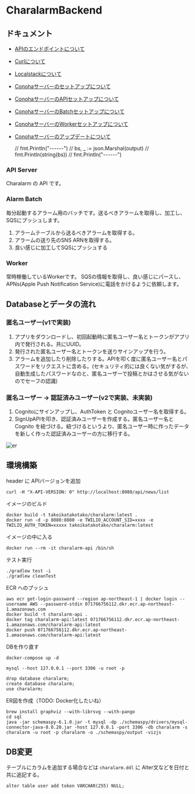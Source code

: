 # CharalarmBackend


## ドキュメント

- [APIのエンドポイントについて](document/api-endpoint.md)
- [Curlについて](document/curl.md)
- [Localstackについて](document/localstack.md)
- [Conohaサーバーのセットアップについて](documents/Conoha-Setup.md)
- [ConohaサーバーのAPIセットアップについて](documents/Conoha-API.md)
- [ConohaサーバーのBatchセットアップについて](documents/Conoha-Batch.md)
- [ConohaサーバーのWorkerセットアップについて](documents/Conoha-Worker.md)
- [Conohaサーバーのアップデートについて](documents/Conoha-Update.md)







	// fmt.Println("------")
	// bs, _ := json.Marshal(output)
	// fmt.Println(string(bs))
	// fmt.Println("------")







### API Server

Charalarm の API です。

### Alarm Batch

毎分起動するアラーム用のバッチです。送るべきアラームを取得し、加工し、SQSにプッシュします。

1. アラームテーブルから送るべきアラームを取得する。
2. アラームの送り先のSNS ARNを取得する。
3. 良い感じに加工してSQSにプッシュする

### Worker

常時稼働しているWorkerです。
SQSの情報を取得し、良い感じにパースし、APNs(Apple Push Notification Service)に電話をかけるように依頼します。


## Databaseとデータの流れ

### 匿名ユーザー(v1で実装)

1. アプリをダウンロードし、初回起動時に匿名ユーザー名とトークンがアプリ内で発行される。共にUUID。
2. 発行された匿名ユーザー名とトークンを送りサインアップを行う。
3. アラームを追加したり削除したりする。APIを叩く度に匿名ユーザー名とパスワードをリクエストに含める。(セキュリティ的には良くない気がするが、自動生成したパスワードなのと、匿名ユーザーで投稿とかはさせる気がないのでセーフの認識)

### 匿名ユーザー -> 認証済みユーザー(v2で実装、未実装)

1. Cognitoにサインアップし、AuthToken と Cognitoユーザー名を取得する。
2. SignUpAPIを叩き、認証済みユーザーを作成する。匿名ユーザー名とCognito を紐づける。紐づけるというより、匿名ユーザー時に作ったデータを新しく作った認証済みユーザーの方に移行する。

![er](./material/er.png)


## 環境構築

header に APIバージョンを追加

```
curl -H "X-API-VERSION: 0" http://localhost:8080/api/news/list
```


イメージのビルド

```
docker build -t takoikatakotako/charalarm:latest .
docker run -d -p 8080:8080 -e TWILIO_ACCOUNT_SID=xxxx -e TWILIO_AUTH_TOKEN=xxxxx takoikatakotako/charalarm:latest
```

イメージの中に入る

```
docker run --rm -it charalarm-api /bin/sh
```

テスト実行

```
./gradlew test -i
./gradlew cleanTest
```

ECR へのプッシュ

```
aws ecr get-login-password --region ap-northeast-1 | docker login --username AWS --password-stdin 071766756112.dkr.ecr.ap-northeast-1.amazonaws.com
docker build -t charalarm-api .
docker tag charalarm-api:latest 071766756112.dkr.ecr.ap-northeast-1.amazonaws.com/charalarm-api:latest
docker push 071766756112.dkr.ecr.ap-northeast-1.amazonaws.com/charalarm-api:latest
```

DBを作り直す

```
docker-compose up -d

mysql --host 127.0.0.1 --port 3306 -u root -p

drop database charalarm;
create database charalarm;
use charalarm;
```

ER図を作成（TODO: Docker化したいね）

```
brew install graphviz --with-librsvg --with-pango
cd sql
java -jar schemaspy-6.1.0.jar -t mysql -dp ./schemaspy/drivers/mysql-connector-java-8.0.20.jar -host 127.0.0.1 -port 3306 -db charalarm -s charalarm -u root -p charalarm -o ./schemaspy/output -vizjs
```


## DB変更

テーブルにカラムを追加する場合などは `charalarm.ddl` に Alter文などを日付と共に追記する。

```
alter table user add token VARCHAR(255) NULL;
```


